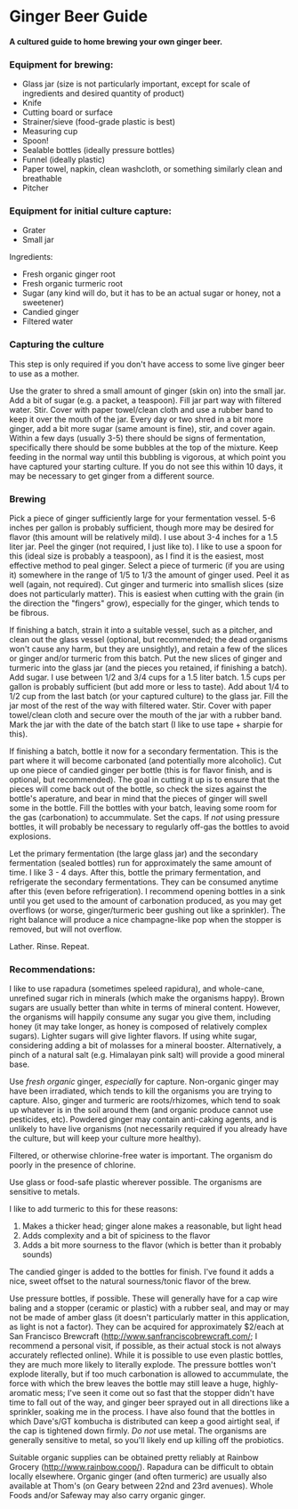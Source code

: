# Ginger Beer Guide
#### A cultured guide to home brewing your own ginger beer.

### Equipment for brewing:

* Glass jar (size is not particularly important, except for scale of ingredients and desired quantity of product)
* Knife
* Cutting board or surface
* Strainer/sieve (food-grade plastic is best)
* Measuring cup
* Spoon!
* Sealable bottles (ideally pressure bottles)
* Funnel (ideally plastic)
* Paper towel, napkin, clean washcloth, or something similarly clean and breathable
* Pitcher

### Equipment for initial culture capture:

* Grater
* Small jar

Ingredients:

* Fresh organic ginger root
* Fresh organic turmeric root
* Sugar (any kind will do, but it has to be an actual sugar or honey, not a sweetener)
* Candied ginger
* Filtered water

### Capturing the culture

This step is only required if you don't have access to some live ginger beer to use as a mother.

Use the grater to shred a small amount of ginger (skin on) into the small jar.  Add a bit of sugar (e.g. a packet, a teaspoon).  Fill jar part way with filtered water.  Stir.  Cover with paper towel/clean cloth and use a rubber band to keep it over the mouth of the jar.  Every day or two shred in a bit more ginger, add a bit more sugar (same amount is fine), stir, and cover again.  Within a few days (usually 3-5) there should be signs of fermentation, specifically there should be some bubbles at the top of the mixture.  Keep feeding in the normal way until this bubbling is vigorous, at which point you have captured your starting culture.  If you do not see this within 10 days, it may be necessary to get ginger from a different source.

### Brewing

Pick a piece of ginger sufficiently large for your fermentation vessel.  5-6 inches per gallon is probably sufficient, though more may be desired for flavor (this amount will be relatively mild).  I use about 3-4 inches for a 1.5 liter jar.  Peel the ginger (not required, I just like to).  I like to use a spoon for this (ideal size is probably a teaspoon), as I find it is the easiest, most effective method to peal ginger.  Select a piece of turmeric (if you are using it) somewhere in the range of 1/5 to 1/3 the amount of ginger used.  Peel it as well (again, not required).  Cut ginger and turmeric into smallish slices (size does not particularly matter).  This is easiest when cutting with the grain (in the direction the "fingers" grow), especially for the ginger, which tends to be fibrous.

If finishing a batch, strain it into a suitable vessel, such as a pitcher, and clean out the glass vessel (optional, but recommended; the dead organisms won't cause any harm, but they are unsightly), and retain a few of the slices or ginger and/or turmeric from this batch.  Put the new slices of ginger and turmeric into the glass jar (and the pieces you retained, if finishing a batch).  Add sugar.  I use between 1/2 and 3/4 cups for a 1.5 liter batch.  1.5 cups per gallon is probably sufficient (but add more or less to taste).  Add about 1/4 to 1/2 cup from the last batch (or your captured culture) to the glass jar.  Fill the jar most of the rest of the way with filtered water.  Stir.  Cover with paper towel/clean cloth and secure over the mouth of the jar with a rubber band.  Mark the jar with the date of the batch start (I like to use tape + sharpie for this).

If finishing a batch, bottle it now for a secondary fermentation.  This is the part where it will become carbonated (and potentially more alcoholic).  Cut up one piece of candied ginger per bottle (this is for flavor finish, and is optional, but recommended).  The goal in cutting it up is to ensure that the pieces will come back out of the bottle, so check the sizes against the bottle's aperature, and bear in mind that the pieces of ginger will swell some in the bottle.  Fill the bottles with your batch, leaving some room for the gas (carbonation) to accummulate.  Set the caps.  If _not_ using pressure bottles, it will probably be necessary to regularly off-gas the bottles to avoid explosions.

Let the primary fermentation (the large glass jar) and the secondary fermentation (sealed bottles) run for approximately the same amount of time.  I like 3 - 4 days.  After this, bottle the primary fermentation, and refrigerate the secondary fermentations.  They can be consumed anytime after this (even before refrigeration).  I recommend opening bottles in a sink until you get used to the amount of carbonation produced, as you may get overflows (or worse, ginger/turmeric beer gushing out like a sprinkler).  The right balance will produce a nice champagne-like pop when the stopper is removed, but will not overflow.

Lather.  Rinse.  Repeat.

### Recommendations:

I like to use rapadura (sometimes speleed rapidura), and whole-cane, unrefined sugar rich in minerals (which make the organisms happy).  Brown sugars are usually better than white in terms of mineral content.  However, the organisms will happily consume any sugar you give them, including honey (it may take longer, as honey is composed of relatively complex sugars).  Lighter sugars will give lighter flavors.  If using white sugar, considering adding a bit of molasses for a mineral booster.  Alternatively, a pinch of a natural salt (e.g. Himalayan pink salt) will provide a good mineral base.

Use *fresh* *organic* ginger, _especially_ for capture.  Non-organic ginger may have been irradiated, which tends to kill the organisms you are trying to capture.  Also, ginger and turmeric are roots/rhizomes, which tend to soak up whatever is in the soil around them (and organic produce cannot use pesticides, etc).  Powdered ginger may contain anti-caking agents, and is unlikely to have live organisms (not necessarily required if you already have the culture, but will keep your culture more healthy).

Filtered, or otherwise chlorine-free water is important.  The organism do poorly in the presence of chlorine.

Use glass or food-safe plastic wherever possible.  The organisms are sensitive to metals.

I like to add turmeric to this for these reasons:

1.  Makes a thicker head; ginger alone makes a reasonable, but light head
2.  Adds complexity and a bit of spiciness to the flavor
3.  Adds a bit more sourness to the flavor (which is better than it probably sounds)

The candied ginger is added to the bottles for finish.  I've found it adds a nice, sweet offset to the natural sourness/tonic flavor of the brew.

Use pressure bottles, if possible.  These will generally have for a cap wire baling and a stopper (ceramic or plastic) with a rubber seal, and may or may not be made of amber glass (it doesn't particularly matter in this application, as light is not a factor).  They can be acquired for approximately $2/each at San Francisco Brewcraft (http://www.sanfranciscobrewcraft.com/; I recommend a personal visit, if possible, as their actual stock is not always accurately reflected online).  While it is possible to use even plastic bottles, they are much more likely to literally explode.  The pressure bottles won't explode literally, but if too much carbonation is allowed to accummulate, the force with which the brew leaves the bottle may still leave a huge, highly-aromatic mess; I've seen it come out so fast that the stopper didn't have time to fall out of the way, and ginger beer sprayed out in all directions like a sprinkler, soaking me in the process.  I have also found that the bottles in which Dave's/GT kombucha is distributed can keep a good airtight seal, if the cap is tightened down firmly.  *Do* *not* use metal.  The organisms are generally sensitive to metal, so you'll likely end up killing off the probiotics.

Suitable organic supplies can be obtained pretty reliably at Rainbow Grocery (http://www.rainbow.coop/).  Rapadura can be difficult to obtain locally elsewhere.  Organic ginger (and often turmeric) are usually also available at Thom's (on Geary between 22nd and 23rd avenues).  Whole Foods and/or Safeway may also carry organic ginger.
